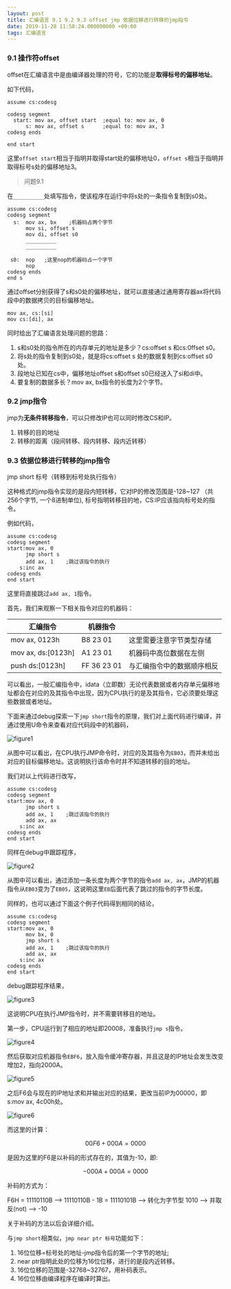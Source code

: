 ```yaml
---
layout: post
title: 汇编语言 9.1 9.2 9.3 offset jmp 依据位移进行转移的jmp指令
date: 2019-11-28 11:58:24.000000000 +09:00
tags: 汇编语言
---
```


### 9.1 操作符offset

offset在汇编语言中是由编译器处理的符号，它的功能是**取得标号的偏移地址**。

如下代码，

```x86asm
assume cs:codesg

codesg segment
  start: mov ax, offset start  ;equal to: mov ax, 0
      s: mov ax, offset s      ;equal to: mov ax, 3
codesg ends

end start
```

这里`offset start`相当于指明并取得start处的偏移地址0，`offset s`相当于指明并取得标号s处的偏移地址3。

> 问题9.1 

在`__________`处填写指令，使该程序在运行中将s处的一条指令复制到s0处。

```x86asm
assume cs:codesg
codesg segment
  s:  mov ax, bx    ;机器码占两个字节
      mov si, offset s
      mov di, offset s0
      __________
      __________

 s0:  nop   ;这里nop的机器码占一个字节
      nop
codesg ends
end s
```
通过offset分别获得了s和s0处的偏移地址，就可以直接通过通用寄存器ax将代码段中的数据拷贝的目标偏移地址。
```x86asm
mov ax, cs:[si]
mov cs:[di], ax
```

同时给出了汇编语言处理问题的思路：
1. s和s0处的指令所在的内存单元的地址是多少？cs:offset s 和cs:0ffset s0。
2. 将s处的指令复制到s0处，就是将cs:offset s 处的数据复制到cs:offset s0处。
3. 段地址已知在cs中，偏移地址offset s和offset s0已经送入了si和di中。
4. 要复制的数据多长？mov ax, bx指令的长度为2个字节。

### 9.2 jmp指令

jmp为**无条件转移指令**，可以只修改IP也可以同时修改CS和IP。

1. 转移的目的地址
2. 转移的距离（段间转移、段内转移、段内近转移）

### 9.3 依据位移进行转移的jmp指令

jmp short 标号（转移到标号处执行指令）

这种格式的jmp指令实现的是段内短转移，它对IP的修改范围是-128~127 （共256个字节, 一个8进制单位), 标号指明转移目的地，CS:IP应该指向标号处的指令。

例如代码，

```x86asm
assume cs:codesg
codesg segment
start:mov ax, 0
      jmp short s
      add ax, 1    ;跳过该指令的执行
    s:inc ax
codesg ends
end start
```

这里将直接跳过`add ax, 1`指令。

首先，我们来观察一下相关指令对应的机器码：

| 汇编指令           | 机器指令    |                            |
|--------------------|-------------|----------------------------|
| mov ax, 0123h      |    B8 23 01 | 这里需要注意字节类型存储   |
| mov ax, ds:[0123h] |    A1 23 01 | 机器码中高位数据在左侧     |
| push ds:[0123h]    | FF 36 23 01 | 与汇编指令中的数据顺序相反 |

可以看出，一般汇编指令中，idata（立即数）无论代表数据或者内存单元偏移地址都会在对应的及其指令中出现，因为CPU执行的是及其指令，它必须要处理这些数据或者地址。

下面来通过debug探索一下`jmp short`指令的原理，我们对上面代码进行编译，并通过使用U命令来查看对应代码段中的机器码，

![figure1](/assets/201911/2019-11-28_13-08-14.png)

从图中可以看出，在CPU执行JMP命令时，对应的及其指令为`EB03`，而并未给出对应的目标偏移地址。这说明执行该命令时并不知道转移的目的地址。

我们对以上代码进行改写，

```x86asm
assume cs:codesg
codesg segment
start:mov ax, 0
      jmp short s
      add ax, 1    ;跳过该指令的执行
      add ax, ax
    s:inc ax
codesg ends
end start
```

同样在debug中跟踪程序，

![figure2](/assets/201911/2019-11-28_13-17-39.png)

从图中可以看出，通过添加一条长度为两个字节的指令`add ax, ax`，JMP的机器指令从`EB03`变为了`EB05`，这说明这里`EB`后面代表了跳过的指令的字节长度。

同样的，也可以通过下面这个例子代码得到相同的结论，

```x86asm
assume cs:codesg
codesg segment
start:mov ax, 0
      mov bx, 0
      jmp short s
      add ax, 1    ;跳过该指令的执行
      add ax, ax
    s:inc ax
codesg ends
end start
```

debug跟踪程序结果，

![figure3](/assets/201911/2019-11-28_13-24-54.png)

这说明CPU在执行JMP指令时，并不需要转移目的地址。

第一步，CPU运行到了相应的地址即20008，准备执行`jmp s`指令。

![figure4](/assets/201911/2019-11-28_13-29-47.png)

然后获取对应机器指令`EBF6`，放入指令缓冲寄存器，并且这是的IP地址会发生改变增加2，指向2000A。

![figure5](/assets/201911/2019-11-28_13-49-09.png)

之后F6会与现在的IP地址求和并输出对应的结果，更改当前IP为00000，即s:mov ax, 4c00h处。

![figure6](/assets/201911/2019-11-28_13-34-27.png)

而这里的计算：

$$00F6 + 000A = 0000$$

是因为这里的F6是以补码的形式存在的，其值为-10，即:

$$-000A + 000A = 0000$$

补码的方式为：

F6H = 11110110B --> 11110110B - 1B = 11110101B --> 转化为字节型 1010 --> 并取反(not) --> -10

关于补码的方法以后会详细介绍。

与`jmp short`相类似，`jmp near ptr 标号`功能如下：

1. 16位位移=标号处的地址-jmp指令后的第一个字节的地址;
2. near ptr指明此处的位移为16位位移，进行的是段内近转移。
3. 16位位移的范围是-32768~32767，用补码表示。
4. 16位位移由编译程序在编译时算出。


